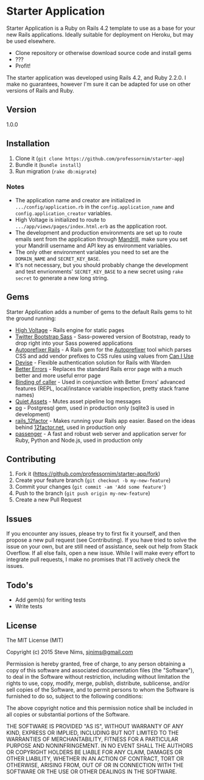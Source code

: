 # Starter Application

Starter Application is a Ruby on Rails 4.2 template to use as a base for your new Rails applications. Ideally suitable for deployment on Heroku, but may be used elsewhere.

  - Clone repository or otherwise download source code and install gems
  - ???
  - Profit!

The starter application was developed using Rails 4.2, and Ruby 2.2.0. I make no guarantees, however I'm sure it can be adapted for use on other versions of Rails and Ruby.

## Version

1.0.0

## Installation

1. Clone it (`git clone https://github.com/professornim/starter-app`)
2. Bundle it (`bundle install`)
3. Run migration (`rake db:migrate`)

### Notes

- The application name and creator are initialized in `.../config/application.rb` in the `config.application_name` and `config.application_creator` variables.
- High Voltage is initialized to route to `.../app/views/pages/index.html.erb` as the application root.
- The development and production environments are set up to route emails sent from the application through [Mandrill](https://mandrill.com/), make sure you set your Mandrill username and API key as environment variables.
- The only other environment variables you need to set are the `DOMAIN_NAME` and `SECRET_KEY_BASE`.
- It's not necessary, but you should probably change the development and test envrionments' `SECRET_KEY_BASE` to a new secret using `rake secret` to generate a new long string.

## Gems

Starter Application adds a number of gems to the default Rails gems to hit the ground running:

* [High Voltage](https://github.com/thoughtbot/high_voltage) - Rails engine for static pages
* [Twitter Bootstrap Sass](https://github.com/twbs/bootstrap-sass) - Sass-powered version of Bootstrap, ready to drop right into your Sass powered applications
* [Autoprefixer Rails](https://github.com/ai/autoprefixer-rails) - A Rails gem for the [Autoprefixer](https://github.com/postcss/autoprefixer) tool which parses CSS and add vendor prefixes to CSS rules using values from [Can I Use](http://caniuse.com/)
* [Devise](https://github.com/plataformatec/devise) - Flexible authentication solution for Rails with Warden
* [Better Errors](https://github.com/charliesome/better_errors) - Replaces the standard Rails error page with a much better and more useful error page
* [Binding of caller](https://github.com/banister/binding_of_caller) - Used in conjunction with Better Errors' advanced features (REPL, local/instance variable inspection, pretty stack frame names)
* [Quiet Assets](https://github.com/evrone/quiet_assets) - Mutes asset pipeline log messages
* [pg](https://bitbucket.org/ged/ruby-pg/wiki/Home) - Postgresql gem, used in production only (sqlite3 is used in development)
* [rails_12factor](https://github.com/heroku/rails_12factor) - Makes running your Rails app easier. Based on the ideas behind [12factor.net](http://12factor.net), used in production only
* [passenger](https://github.com/phusion/passenger) - A fast and robust web server and application server for Ruby, Python and Node.js, used in production only

## Contributing

1. Fork it (https://github.com/professornim/starter-app/fork)
2. Create your feature branch (`git checkout -b my-new-feature`)
3. Commit your changes (`git commit -am 'Add some feature'`)
4. Push to the branch (`git push origin my-new-feature`)
5. Create a new Pull Request

## Issues

If you encounter any issues, please try to first fix it yourself, and then propose a new pull request (see Contributing). If you have tried to solve the issue on your own, but are still need of assistance, seek out help from Stack Overflow. If all else fails, open a new issue. While I will make every effort to integrate pull requests, I make no promises that I'll actively check the issues.

## Todo's

 - Add gem(s) for writing tests
 - Write tests

## License

The MIT License (MIT)

Copyright (c) 2015 Steve Nims, sjnims@gmail.com

Permission is hereby granted, free of charge, to any person obtaining a copy
of this software and associated documentation files (the "Software"), to deal
in the Software without restriction, including without limitation the rights
to use, copy, modify, merge, publish, distribute, sublicense, and/or sell
copies of the Software, and to permit persons to whom the Software is
furnished to do so, subject to the following conditions:

The above copyright notice and this permission notice shall be included in all
copies or substantial portions of the Software.

THE SOFTWARE IS PROVIDED "AS IS", WITHOUT WARRANTY OF ANY KIND, EXPRESS OR
IMPLIED, INCLUDING BUT NOT LIMITED TO THE WARRANTIES OF MERCHANTABILITY,
FITNESS FOR A PARTICULAR PURPOSE AND NONINFRINGEMENT. IN NO EVENT SHALL THE
AUTHORS OR COPYRIGHT HOLDERS BE LIABLE FOR ANY CLAIM, DAMAGES OR OTHER
LIABILITY, WHETHER IN AN ACTION OF CONTRACT, TORT OR OTHERWISE, ARISING FROM,
OUT OF OR IN CONNECTION WITH THE SOFTWARE OR THE USE OR OTHER DEALINGS IN THE
SOFTWARE.